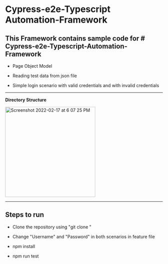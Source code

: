 # Cypress-e2e-Typescript Automation-Framework

**This Framework contains sample code for # Cypress-e2e-Typescript-Automation-Framework**
---------------------------------------------------------------------------------------------
- Page Object Model

- Reading test data from json file

- Simple login scenario with valid credentials and with invalid credentials

----------------------------------------------------------------------------------------------
**Directory Structure**

<img width="288" alt="Screenshot 2022-02-17 at 6 07 25 PM" src="https://user-images.githubusercontent.com/6477971/154483325-5ab7f366-daee-49a5-989f-c7cc63dbdd1b.png">


--------------------------------------------------------------------------------------------------------------------------------------------------------

**Steps to run**
----------------------------------------------------------------------------------------------

- Clone the repository using "git clone "

- Change "Username" and "Password" in both scenarios in feature file

- npm install

- npm run test

